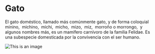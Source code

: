 # Gato

El gato doméstico​​, llamado más comúnmente gato, y de forma coloquial minino, ​ michino, ​ michi, ​ micho, ​ mizo, ​ miz, ​ morroño​ o morrongo, ​ y algunos nombres más, es un mamífero carnívoro de la familia Felidae. Es una subespecie domesticada por la convivencia con el ser humano.

![This is an image](https://myoctocat.com/assets/images/base-octocat.svg)

        
        
        
        
